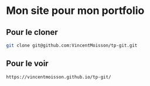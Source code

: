 
# Mon site pour mon portfolio

## Pour le cloner

```sh
git clone git@github.com:VincentMoisson/tp-git.git
```

## Pour le voir
```sh
https://vincentmoisson.github.io/tp-git/
```
